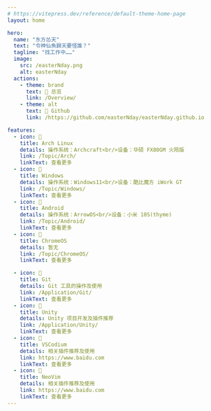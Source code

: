 ```yaml
---
# https://vitepress.dev/reference/default-theme-home-page
layout: home

hero:
  name: "东方怂天"
  text: "令神仙魚歸天要怪誰？"
  tagline: "找工作中……"
  image:
    src: /easterNday.png
    alt: easterNday
  actions:
    - theme: brand
      text:  总览
      link: /Overview/
    - theme: alt
      text:  Github
      link: /https://github.com/easterNday/easterNday.github.io

features:
  - icon: 
    title: Arch Linux
    details: 操作系统：Archcraft<br/>设备：华硕 FX80GM 火陨版
    link: /Topic/Arch/
    linkText: 查看更多
  - icon: 
    title: Windows
    details: 操作系统：Windows11<br/>设备：酷比魔方 iWork GT
    link: /Topic/Windows/
    linkText: 查看更多
  - icon: 
    title: Android
    details: 操作系统：ArrowOS<br/>设备：小米 10S(thyme)
    link: /Topic/Android/
    linkText: 查看更多
  - icon: 
    title: ChromeOS
    details: 暂无
    link: /Topic/ChromeOS/
    linkText: 查看更多

  - icon: 
    title: Git
    details: Git 工具的操作及使用
    link: /Application/Git/
    linkText: 查看更多
  - icon: 
    title: Unity
    details: Unity 项目开发及插件推荐
    link: /Application/Unity/
    linkText: 查看更多
  - icon: 
    title: VSCodium
    details: 相关插件推荐及使用
    link: https://www.baidu.com
    linkText: 查看更多
  - icon: 
    title: NeoVim
    details: 相关插件推荐及使用
    link: https://www.baidu.com
    linkText: 查看更多
---
```


